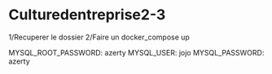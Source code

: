# Culturedentreprise2-3

1/Recuperer le dossier
2/Faire un docker_compose up

 MYSQL_ROOT_PASSWORD: azerty
 MYSQL_USER: jojo
 MYSQL_PASSWORD: azerty
